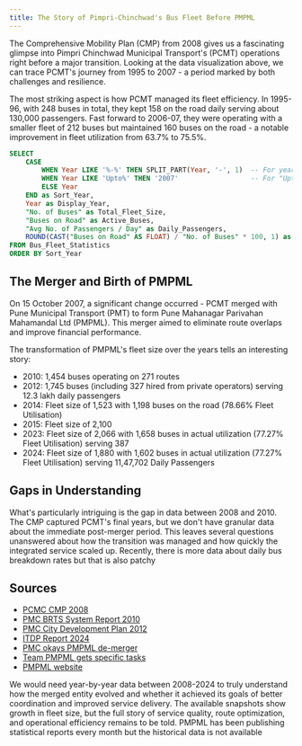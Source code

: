 ```yaml
---
title: The Story of Pimpri-Chinchwad's Bus Fleet Before PMPML
---
```

The Comprehensive Mobility Plan (CMP) from 2008 gives us a fascinating glimpse into Pimpri Chinchwad Municipal Transport's (PCMT) operations right before a major transition. Looking at the data visualization above, we can trace PCMT's journey from 1995 to 2007 - a period marked by both challenges and resilience.

The most striking aspect is how PCMT managed its fleet efficiency. In 1995-96, with 248 buses in total, they kept 158 on the road daily serving about 130,000 passengers. Fast forward to 2006-07, they were operating with a smaller fleet of 212 buses but maintained 160 buses on the road - a notable improvement in fleet utilization from 63.7% to 75.5%.

```sql Bus_Fleet_Statistics
SELECT
    CASE 
        WHEN Year LIKE '%-%' THEN SPLIT_PART(Year, '-', 1)  -- For years like "2006-07"
        WHEN Year LIKE 'Upto%' THEN '2007'                  -- For "Upto Oct 2007"
        ELSE Year 
    END as Sort_Year,
    Year as Display_Year,
    "No. of Buses" as Total_Fleet_Size,
    "Buses on Road" as Active_Buses,
    "Avg No. of Passengers / Day" as Daily_Passengers,
    ROUND(CAST("Buses on Road" AS FLOAT) / "No. of Buses" * 100, 1) as Fleet_Utilization_Rate
FROM Bus_Fleet_Statistics
ORDER BY Sort_Year
```


<LineChart
    data={Bus_Fleet_Statistics}
    x=Display_Year
    y=Active_Buses
    y2=Daily_Passengers
    y2SeriesType=bar
    yAxisTitle="Number of Buses / Passengers"
    title="Bus Fleet Performance Over Time"
    subtitle="Tracking fleet size, utilization and passenger volume"
    sort=Sort_Year
/>

<LineChart
    data={Bus_Fleet_Statistics}
    x=Display_Year
    y=Fleet_Utilization_Rate
    sort=Sort_Year
    title="Fleet Utilization Rate"
    subtitle="Percentage of total fleet actively deployed on road"
    yAxisTitle="Utilization Rate (%)"
    connectGroup="fleet-metrics"
    baseline="40.0"
/>

## The Merger and Birth of PMPML

On 15 October 2007, a significant change occurred - PCMT merged with Pune Municipal Transport (PMT) to form Pune Mahanagar Parivahan Mahamandal Ltd (PMPML). This merger aimed to eliminate route overlaps and improve financial performance.

The transformation of PMPML's fleet size over the years tells an interesting story:
- 2010: 1,454 buses operating on 271 routes
- 2012: 1,745 buses (including 327 hired from private operators) serving 12.3 lakh daily passengers
- 2014: Fleet size of 1,523 with 1,198 buses on the road (78.66% Fleet Utilisation)
- 2015: Fleet size of 2,100 
- 2023: Fleet size of 2,066 with 1,658 buses in actual utilization (77.27% Fleet Utilisation) serving 387
- 2024: Fleet size of 1,880 with 1,602 buses in actual utilization (77.27% Fleet Utilisation) serving 11,47,702 Daily Passengers

## Gaps in Understanding

What's particularly intriguing is the gap in data between 2008 and 2010. The CMP captured PCMT's final years, but we don't have granular data about the immediate post-merger period. This leaves several questions unanswered about how the transition was managed and how quickly the integrated service scaled up.
Recently, there is more data about daily bus breakdown rates but that is also patchy

## Sources
- [PCMC CMP 2008](https://www.pcmcindia.gov.in/admin/cms_upload/submission/2388046091386320509.pdf)
- [PMC BRTS System Report 2010](https://www.pmc.gov.in/informpdf/BRTS/System_Spec_Report.pdf)
- [PMC City Development Plan 2012](https://www.pmc.gov.in/sites/default/files/project-glimpses/City_Development_Plan_Executive_Summary.pdf)
- [ITDP Report 2024](https://itdp.org/wp-content/uploads/2024/04/Pimpri-Chinchwad-Citys-Data-Driven-Approach_Shekhar-Singh.pdf)
- [PMC okays PMPML de-merger](https://punemirror.com/pune/cover-story/pmc-okays-pmpml-de-merger/cid5102540.htm)
- [Team PMPML gets specific tasks](https://timesofindia.indiatimes.com/city/pune/team-pmpml-gets-specific-tasks/articleshow/45846248.cms)
- [PMPML website](https://pmpml.org/statistics)

We would need year-by-year data between 2008-2024 to truly understand how the merged entity evolved and whether it achieved its goals of better coordination and improved service delivery. The available snapshots show growth in fleet size, but the full story of service quality, route optimization, and operational efficiency remains to be told.
PMPML has been publishing statistical reports every month but the historical data is not available